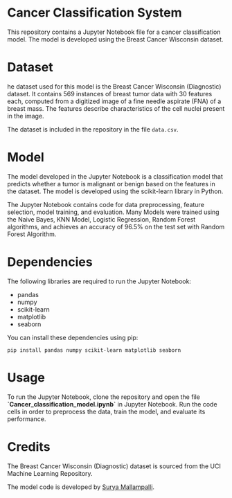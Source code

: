 # Cancer Classification System
<p>This repository contains a Jupyter Notebook file for a cancer classification model. The model is developed using the Breast Cancer Wisconsin dataset.</p>

<h1>Dataset</h1>
<p>he dataset used for this model is the Breast Cancer Wisconsin (Diagnostic) dataset. It contains 569 instances of breast tumor data with 30 features each, computed from a digitized image of a fine needle aspirate (FNA) of a breast mass. The features describe characteristics of the cell nuclei present in the image.

The dataset is included in the repository in the file `data.csv`. </p>

<h1>Model</h1>
<p>The model developed in the Jupyter Notebook is a classification model that predicts whether a tumor is malignant or benign based on the features in the dataset. The model is developed using the scikit-learn library in Python.

The Jupyter Notebook contains code for data preprocessing, feature selection, model training, and evaluation. Many Models were trained using the Naive Bayes, KNN Model, Logistic Regression, Random Forest algorithms, and achieves an accuracy of 96.5% on the test set with Random Forest Algorithm.</p>

<h1>Dependencies</h1>
<p>The following libraries are required to run the Jupyter Notebook:</p>
<ul>
<li>pandas</li>
<li>numpy</li>
<li>scikit-learn</li>
<li>matplotlib</li>
<li>seaborn</li>
</ul>
<p> You can install these dependencies using pip:</p>
<code>pip install pandas numpy scikit-learn matplotlib seaborn</code>

<h1>Usage</h1>
<p> To run the Jupyter Notebook, clone the repository and open the file <b>`Cancer_classification_model.ipynb`</b> in Jupyter Notebook. Run the code cells in order to preprocess the data, train the model, and evaluate its performance.</p>

<h1> Credits</h1>
<p> The Breast Cancer Wisconsin (Diagnostic) dataset is sourced from the UCI Machine Learning Repository.

The model code is developed by <a href=https://github.com/suryanikhil-mallampalli>Surya Mallampalli</a>.</p>
